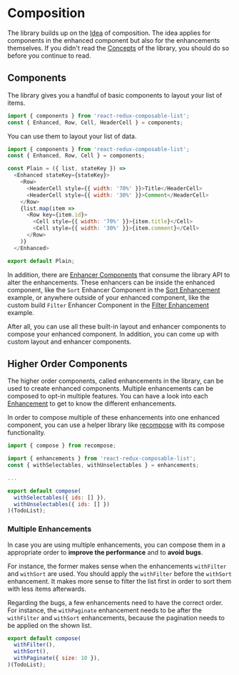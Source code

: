 # Composition

The library builds up on the [Idea](/docs/Idea.md) of composition. The idea applies for components in the enhanced component but also for the enhancements themselves. If you didn't read the [Concepts](/docs/Concepts.md) of the library, you should do so before you continue to read.

## Components

The library gives you a handful of basic components to layout your list of items.

```javascript
import { components } from 'react-redux-composable-list';
const { Enhanced, Row, Cell, HeaderCell } = components;
```

You can use them to layout your list of data.

```javascript
import { components } from 'react-redux-composable-list';
const { Enhanced, Row, Cell } = components;

const Plain = ({ list, stateKey }) =>
  <Enhanced stateKey={stateKey}>
    <Row>
      <HeaderCell style={{ width: '70%' }}>Title</HeaderCell>
      <HeaderCell style={{ width: '30%' }}>Comment</HeaderCell>
    </Row>
    {list.map(item =>
      <Row key={item.id}>
        <Cell style={{ width: '70%' }}>{item.title}</Cell>
        <Cell style={{ width: '30%' }}>{item.comment}</Cell>
      </Row>
    )}
  </Enhanced>

export default Plain;
```

In addition, there are [Enhancer Components](/docs/recipes/Consumer.md) that consume the library API to alter the enhancements. These enhancers can be inside the enhanced component, like the `Sort` Enhancer Component in the [Sort Enhancement](/docs/features/Sort.md) example, or anywhere outside of your enhanced component, like the custom build `Filter` Enhancer Component in the [Filter Enhancement](/docs/features/Filter.md) example.

After all, you can use all these built-in layout and enhancer components to compose your enhanced component. In addition, you can come up with custom layout and enhancer components.

## Higher Order Components

The higher order components, called enhancements in the library, can be used to create enhanced components. Multiple enhancements can be composed to opt-in multiple features. You can have a look into each [Enhancement](/docs/features/README.md) to get to know the different enhancements.

In order to compose multiple of these enhancements into one enhanced component, you can use a helper library like [recompose](https://github.com/acdlite/recompose) with its compose functionality.

```javascript
import { compose } from recompose;

import { enhancements } from 'react-redux-composable-list';
const { withSelectables, withUnselectables } = enhancements;

...

export default compose(
  withSelectables({ ids: [] }),
  withUnselectables({ ids: [] })
)(TodoList);
```

### Multiple Enhancements

In case you are using multiple enhancements, you can compose them in a appropriate order to **improve the performance** and to **avoid bugs**.

For instance, the former makes sense when the enhancements `withFilter` and `withSort` are used. You should apply the `withFilter` before the `withSort` enhancement. It makes more sense to filter the list first in order to sort them with less items afterwards.

Regarding the bugs, a few enhancements need to have the correct order. For instance, the `withPaginate` enhancement needs to be after the `withFilter` and `withSort` enhancements, because the pagination needs to be applied on the shown list.

```javascript
export default compose(
  withFilter(),
  withSort(),
  withPaginate({ size: 10 }),
)(TodoList);
```